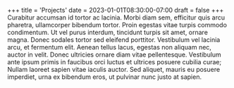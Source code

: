 +++
title = 'Projects'
date = 2023-01-01T08:30:00-07:00
draft = false
+++
Curabitur accumsan id tortor ac lacinia. Morbi diam sem, efficitur quis arcu pharetra, ullamcorper bibendum tortor. 
Proin egestas vitae turpis commodo condimentum. Ut vel purus interdum, tincidunt turpis sit amet, ornare magna. Donec 
sodales tortor sed eleifend porttitor. Vestibulum vel lacinia arcu, et fermentum elit. Aenean tellus lacus, egestas 
non aliquam nec, auctor in velit. Donec ultricies ornare diam vitae pellentesque. Vestibulum ante ipsum primis in 
faucibus orci luctus et ultrices posuere cubilia curae; Nullam laoreet sapien vitae iaculis auctor. Sed aliquet, 
mauris eu posuere imperdiet, urna ex bibendum eros, ut pulvinar nunc justo at sapien.
